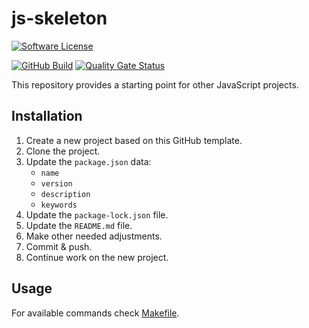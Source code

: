 # js-skeleton

[![Software License](https://img.shields.io/badge/license-MIT-green.svg)](LICENSE)

[![GitHub Build](https://github.com/milan-miscevic/js-skeleton/workflows/Test/badge.svg?branch=master)](https://github.com/milan-miscevic/js-skeleton/actions)
[![Quality Gate Status](https://sonarcloud.io/api/project_badges/measure?project=milan-miscevic_js-skeleton&metric=alert_status)](https://sonarcloud.io/dashboard?id=milan-miscevic_js-skeleton)

This repository provides a starting point for other JavaScript projects.

## Installation

1. Create a new project based on this GitHub template.
1. Clone the project.
1. Update the `package.json` data:
    * `name`
    * `version`
    * `description`
    * `keywords`
1. Update the `package-lock.json` file.
1. Update the `README.md` file.
1. Make other needed adjustments.
1. Commit & push.
1. Continue work on the new project.

## Usage

For available commands check [Makefile](Makefile).
